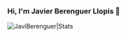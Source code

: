 ### Hi, I'm Javier Berenguer Llopis  👋



<img src="https://github-readme-stats.vercel.app/api?username=JaviBerenguer&count_private=true&show_icons=true&theme=highcontrast&include_all_commits=true" alt="JaviBerenguer|Stats" />
